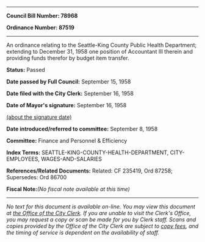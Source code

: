

********

**Council Bill Number: 78968**
   
**Ordinance Number: 87519**
********

 An ordinance relating to the Seattle-King County Public Health Department; extending to December 31, 1958 one position of Accountant III therein and providing funds therefor by budget item transfer.

**Status:** Passed
   
**Date passed by Full Council:** September 15, 1958
   
**Date filed with the City Clerk:** September 16, 1958
   
**Date of Mayor's signature:** September 16, 1958
   
[(about the signature date)](/~public/approvaldate.htm)
   
   
   
**Date introduced/referred to committee:** September 8, 1958
   
**Committee:** Finance and Personnel & Efficiency
   
   
**Index Terms:** SEATTLE-KING-COUNTY-HEALTH-DEPARTMENT, CITY-EMPLOYEES, WAGES-AND-SALARIES

**References/Related Documents:** Related: CF 235419, Ord 87258; Supersedes: Ord 86700

**Fiscal Note:**_(No fiscal note available at this time)_
********

_No text for this document is available on-line. You may view this document at [the Office of the City Clerk](http://www.seattle.gov/leg/clerk/contactUs.htm). If you are unable to visit the Clerk's Office, you may request a copy or scan be made for you by Clerk staff. Scans and copies provided by the Office of the City Clerk are subject to [copy fees](http://clerk.seattle.gov/~public/clerkfees.htm), and the timing of service is dependent on the availability of staff._

